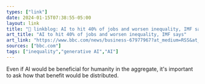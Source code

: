 ```yaml
---
types: ["link"]
date: 2024-01-15T07:38:55-05:00
layout: link
title: "🔗 linkblog: AI to hit 40% of jobs and worsen inequality, IMF says'"
art_title: "AI to hit 40% of jobs and worsen inequality, IMF says"
art_link: "https://www.bbc.com/news/business-67977967?at_medium=RSS&at_campaign=KARANGA"
sources: ["bbc.com"]
tags: ["inequality","generative AI","AI"]
---
```

Even if AI would be beneficial for humanity in the aggregate, it's important to ask how that benefit would be distributed.

